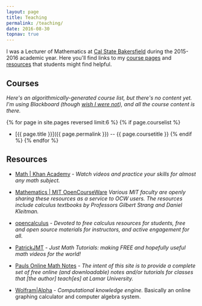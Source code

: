 ```yaml
---
layout: page
title: Teaching
permalink: /teaching/
date: 2016-08-30
topnav: true
---
```


I was a Lecturer of Mathematics at [Cal State Bakersfield](http://csub.edu) during the 2015-2016 academic year. Here you'll find links to my [course pages](#courses) and [resources](#resources) that students might find helpful.

<h2 id="courses">Courses</h2>

_Here's an algorithmically-generated course list, but there's no content
yet. I'm using Blackboard (though [wish I were
not](http://twitter.com/fried_brice/status/513101805077934081)), and all
the course content is there._

{% for page in site.pages reversed limit:6 %}
  {% if page.courselist %}
* [{{ page.title }}]({{ page.permalink }})  --  {{ page.coursetitle }}
  {% endif %}
{% endfor %}
<!--
* [Full List](about:blank), including courses taught at [Auburn University](http://auburn.edu)
-->

<h2 id="resources">Resources</h2>

* [Math | Khan Academy](http://www.khanacademy.org/math) - _Watch videos
  and practice your skills for almost any math subject._

* [Mathematics | MIT OpenCourseWare](http://ocw.mit.edu/courses/mathematics/)
  _Various MIT faculty are openly sharing these resources as a service
  to OCW users. The resources include calculus textbooks by Professors
  Gilbert Strang and Daniel Kleitman._

* [opencalculus](http://opencalculus.wordpress.com) - _Devoted to free
  calculus resources for students, free and open source materials for
  instructors, and active engagement for all._

* [PatrickJMT](http://patrickjmt.com/) - _Just Math Tutorials: making
  FREE and hopefully useful math videos for the world!_

* [Pauls Online Math Notes](http://tutorial.math.lamar.edu) - _The
  intent of this site is to provide a complete set of free online
  (and downloadable) notes and/or tutorials for classes that \[the
  author] teach\[es] at
  Lamar University._

* [Wolfram|Alpha](http://www.wolframalpha.com) - _Computational
  knowledge engine._ Basically an online graphing calculator and
  computer algebra system.
